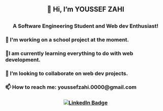 <div align="center">
  <h2> 👋 Hi, I’m YOUSSEF ZAHI <h2/>
  <h3> A Software Engineering Student and  Web dev Enthusiast! <h3/>
<div/>

<div align="left">
  <h4> 🔭 I'm working on a school project at the moment. <h4/>
  <h4> 🌱I am currently learning everything to do with web development.<h4/>
  <h4> 👯 I’m looking to collaborate on web dev projects. <h4/>  
  <h4> 📫 How to reach me: youssefzahi.0000@gmail.com <h4/>
<div/>
<!-- 
- 🔭 I'm working on a school project at the moment. <br>
- 🌱I am currently learning everything to do with web development.<br>
- 👯 I’m looking to collaborate on web dev projects. <br>
- 📫 How to reach me: youssefzahi.0000@gmail.com <br> -->

<div id="badges" align="center">
  <a href="https://www.linkedin.com/in/youssef-zahi/">
    <img src="https://img.shields.io/badge/LinkedIn-blue?style=for-the-badge&logo=linkedin&logoColor=white" alt="LinkedIn Badge"/>
  </a>
</div>
      
<!-- <img height="180em" src="https://github-readme-stats.vercel.app/api?username=youzh00&show_icons=true&hide_border=true&&count_private=true&include_all_commits=true" />
 -->
